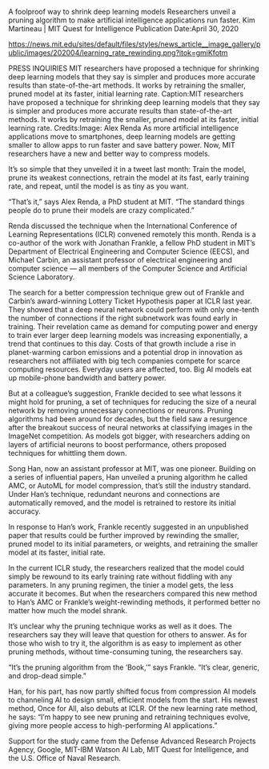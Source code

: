 A foolproof way to shrink deep learning models
​Researchers unveil a pruning algorithm to make artificial intelligence applications run faster.
Kim Martineau | MIT Quest for Intelligence
Publication Date:April 30, 2020

https://news.mit.edu/sites/default/files/styles/news_article__image_gallery/public/images/202004/learning_rate_rewinding.png?itok=gmiKfotm

 PRESS INQUIRIES
MIT researchers have proposed a technique for shrinking deep learning models that they say is simpler and produces more accurate results than state-of-the-art methods. It works by retraining the smaller, pruned model at its faster, initial learning rate.
Caption:MIT researchers have proposed a technique for shrinking deep learning models that they say is simpler and produces more accurate results than state-of-the-art methods. It works by retraining the smaller, pruned model at its faster, initial learning rate.
Credits:Image: Alex Renda
As more artificial intelligence applications move to smartphones, deep learning models are getting smaller to allow apps to run faster and save battery power. Now, MIT researchers have a new and better way to compress models. 

It’s so simple that they unveiled it in a tweet last month: Train the model, prune its weakest connections, retrain the model at its fast, early training rate, and repeat, until the model is as tiny as you want. 

“That’s it,” says Alex Renda, a PhD student at MIT. “The standard things people do to prune their models are crazy complicated.” 

Renda discussed the technique when the International Conference of Learning Representations (ICLR) convened remotely this month. Renda is a co-author of the work with Jonathan Frankle, a fellow PhD student in MIT’s Department of Electrical Engineering and Computer Science (EECS), and Michael Carbin, an assistant professor of electrical engineering and computer science — all members of the Computer Science and Artificial Science Laboratory.  

The search for a better compression technique grew out of Frankle and Carbin’s award-winning Lottery Ticket Hypothesis paper at ICLR last year. They showed that a deep neural network could perform with only one-tenth the number of connections if the right subnetwork was found early in training. Their revelation came as demand for computing power and energy to train ever larger deep learning models was increasing exponentially, a trend that continues to this day. Costs of that growth include a rise in planet-warming carbon emissions and a potential drop in innovation as researchers not affiliated with big tech companies compete for scarce computing resources. Everyday users are affected, too. Big AI models eat up mobile-phone bandwidth and battery power.

But at a colleague’s suggestion, Frankle decided to see what lessons it might hold for pruning, a set of techniques for reducing the size of a neural network by removing unnecessary connections or neurons. Pruning algorithms had been around for decades, but the field saw a resurgence after the breakout success of neural networks at classifying images in the ImageNet competition. As models got bigger, with researchers adding on layers of artificial neurons to boost performance, others proposed techniques for whittling them down. 

Song Han, now an assistant professor at MIT, was one pioneer. Building on a series of influential papers, Han unveiled a pruning algorithm he called AMC, or AutoML for model compression, that’s still the industry standard. Under Han’s technique, redundant neurons and connections are automatically removed, and the model is retrained to restore its initial accuracy. 

In response to Han’s work, Frankle recently suggested in an unpublished paper that results could be further improved by rewinding the smaller, pruned model to its initial parameters, or weights, and retraining the smaller model at its faster, initial rate. 

In the current ICLR study, the researchers realized that the model could simply be rewound to its early training rate without fiddling with any parameters. In any pruning regimen, the tinier a model gets, the less accurate it becomes. But when the researchers compared this new method to Han’s AMC or Frankle’s weight-rewinding methods, it performed better no matter how much the model shrank. 

It’s unclear why the pruning technique works as well as it does. The researchers say they will leave that question for others to answer. As for those who wish to try it, the algorithm is as easy to implement as other pruning methods, without time-consuming tuning, the researchers say. 

“It’s the pruning algorithm from the ‘Book,’” says Frankle. “It’s clear, generic, and drop-dead simple.”

Han, for his part, has now partly shifted focus from compression AI models to channeling AI to design small, efficient models from the start. His newest method, Once for All, also debuts at ICLR. Of the new learning rate method, he says: “I’m happy to see new pruning and retraining techniques evolve, giving more people access to high-performing AI applications.” 

Support for the study came from the Defense Advanced Research Projects Agency, Google, MIT-IBM Watson AI Lab, MIT Quest for Intelligence, and the U.S. Office of Naval Research.
